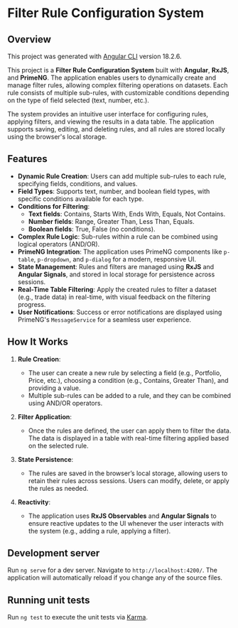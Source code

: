 # Filter Rule Configuration System

## Overview

This project was generated with [Angular CLI](https://github.com/angular/angular-cli) version 18.2.6.

This project is a **Filter Rule Configuration System** built with **Angular**, **RxJS**, and **PrimeNG**. The application enables users to dynamically create and manage filter rules, allowing complex filtering operations on datasets. Each rule consists of multiple sub-rules, with customizable conditions depending on the type of field selected (text, number, etc.).

The system provides an intuitive user interface for configuring rules, applying filters, and viewing the results in a data table. The application supports saving, editing, and deleting rules, and all rules are stored locally using the browser's local storage.

## Features
- **Dynamic Rule Creation**: Users can add multiple sub-rules to each rule, specifying fields, conditions, and values.
- **Field Types**: Supports text, number, and boolean field types, with specific conditions available for each type.
- **Conditions for Filtering**:
  - **Text fields**: Contains, Starts With, Ends With, Equals, Not Contains.
  - **Number fields**: Range, Greater Than, Less Than, Equals.
  - **Boolean fields**: True, False (no conditions).
- **Complex Rule Logic**: Sub-rules within a rule can be combined using logical operators (AND/OR).
- **PrimeNG Integration**: The application uses PrimeNG components like `p-table`, `p-dropdown`, and `p-dialog` for a modern, responsive UI.
- **State Management**: Rules and filters are managed using **RxJS** and **Angular Signals**, and stored in local storage for persistence across sessions.
- **Real-Time Table Filtering**: Apply the created rules to filter a dataset (e.g., trade data) in real-time, with visual feedback on the filtering progress.
- **User Notifications**: Success or error notifications are displayed using PrimeNG's `MessageService` for a seamless user experience.

## How It Works
1. **Rule Creation**:
   - The user can create a new rule by selecting a field (e.g., Portfolio, Price, etc.), choosing a condition (e.g., Contains, Greater Than), and providing a value.
   - Multiple sub-rules can be added to a rule, and they can be combined using AND/OR operators.
   
2. **Filter Application**:
   - Once the rules are defined, the user can apply them to filter the data. The data is displayed in a table with real-time filtering applied based on the selected rule.

3. **State Persistence**:
   - The rules are saved in the browser’s local storage, allowing users to retain their rules across sessions. Users can modify, delete, or apply the rules as needed.

4. **Reactivity**:
   - The application uses **RxJS Observables** and **Angular Signals** to ensure reactive updates to the UI whenever the user interacts with the system (e.g., adding a rule, applying a filter).

## Development server

Run `ng serve` for a dev server. Navigate to `http://localhost:4200/`. The application will automatically reload if you change any of the source files.

## Running unit tests

Run `ng test` to execute the unit tests via [Karma](https://karma-runner.github.io).